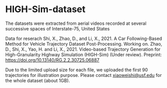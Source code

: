 # HIGH-Sim-dataset
The datasets were extracted from aerial videos recorded at several successive spaces of Interstate-75, United States

Data for reserach 
Shi, X., Zhao, D., and Li, X., 2021. A Car Following-Based Method for Vehicle Trajectory Dataset Post-Processing. Working on.
Zhao, D., Shi, X., Yao, H. and Li, X., 2021. Video-based Trajectory Generation for High-Granularity Highway Simulation (HIGH-Sim) (Under review). Preprint: https://doi.org/10.13140/RG.2.2.30725.06887

Due to the limited upload size for each file, we uploaded the first 90 trajectories for illustration purpose. Please contact xiaoweishi@usf.edu for the whole dataset (about 1GB).
